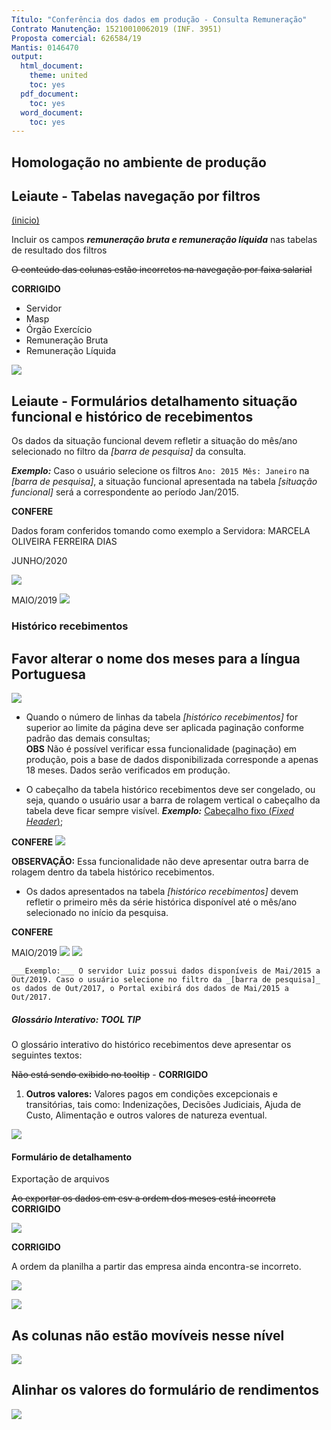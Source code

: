 ```yaml
---
Título: "Conferência dos dados em produção - Consulta Remuneração"
Contrato Manutenção: 15210010062019 (INF. 3951)
Proposta comercial: 626584/19
Mantis: 0146470
output:
  html_document:
    theme: united
    toc: yes
  pdf_document:
    toc: yes
  word_document:
    toc: yes
---
```


## Homologação no ambiente de produção

## Leiaute - Tabelas navegação por filtros
<a href="#top">(inicio)</a>

Incluir os campos ___remuneração bruta e remuneração líquida___ nas tabelas de resultado dos filtros



<div class="alert alert-success">

<s>O conteúdo das colunas estão incorretos na navegação por faixa salarial</s>

__CORRIGIDO__

* Servidor
* Masp
* Órgão Exercício
* Remuneração Bruta
* Remuneração Líquida


![](static/producao-sequencia-colunas-corrigido.jpg)

</div>

## Leiaute - Formulários detalhamento situação funcional e histórico de recebimentos

Os dados da situação funcional devem refletir a situação do mês/ano selecionado no filtro da _[barra de pesquisa]_ da consulta.

___Exemplo:___ Caso o usuário selecione os filtros `Ano: 2015 Mês: Janeiro` na _[barra de pesquisa]_, a situação funcional apresentada na tabela _[situação funcional]_ será a correspondente ao período Jan/2015.

<div class="alert alert-success">


__CONFERE__

Dados foram conferidos tomando como exemplo a Servidora: MARCELA OLIVEIRA FERREIRA DIAS

JUNHO/2020

![](static/producao-situacao-funcional-marcela-jun-2020.png)

MAIO/2019
![](static/producao-situacao-funcional-marcela-mai-2019.png)

</div>


### Histórico recebimentos

<div class="alert alert-success">

Favor alterar o nome dos meses para a língua Portuguesa
--

![](static/producao-nome-meses-corrigido.jpg)

</div>


* Quando o número de linhas da tabela _[histórico recebimentos]_ for superior ao limite da página deve ser aplicada paginação conforme padrão das demais consultas; <div class="alert alert-warning"> **OBS** Não é possível verificar essa funcionalidade (paginação) em produção, pois a base de dados disponibilizada corresponde a apenas 18 meses. Dados serão verificados em produção.

</div>


* O cabeçalho da tabela histórico recebimentos deve ser congelado, ou seja, quando o usuário usar a barra de rolagem vertical o cabeçalho da tabela deve ficar sempre visível. ___Exemplo:___ [Cabeçalho fixo (_Fixed Header_)](https://uxdesign.cc/design-better-data-tables-4ecc99d23356#86cf);

<div class="alert alert-success">

__CONFERE__
![](static/producao-cabecalho.png)

</div>

__OBSERVAÇÃO:__ Essa funcionalidade não deve apresentar outra barra de rolagem dentro da tabela histórico recebimentos.

* Os dados apresentados na tabela _[histórico recebimentos]_ devem refletir o primeiro mês da série histórica disponível até o mês/ano selecionado no início da pesquisa.

<div class="alert alert-success">

__CONFERE__

MAIO/2019
![](static/producao-serie-historica.png)
![](static/producao-serie-historica2.png)

</div>

    ___Exemplo:___ O servidor Luiz possui dados disponíveis de Mai/2015 a Out/2019. Caso o usuário selecione no filtro da _[barra de pesquisa]_ os dados de Out/2017, o Portal exibirá dos dados de Mai/2015 a Out/2017.

##### Glossário Interativo: TOOL TIP

O glossário interativo do histórico recebimentos deve apresentar os seguintes textos:

<div class="alert alert-success">

<s>Não está sendo exibido no tooltip</s> - __CORRIGIDO__

1. __Outros valores:__ Valores pagos em condições excepcionais e transitórias, tais como: Indenizações, Decisões Judiciais, Ajuda de Custo, Alimentação e outros valores de natureza eventual.

![](static/producao-outros-valores.jpg)

</div>


#### Formulário de detalhamento

Exportação de arquivos

<div class="alert alert-success">

<s>Ao exportar os dados em csv a ordem dos meses está incorreta</s> __CORRIGIDO__


![](static/producao-ordem-mes-corrigido.jpg)

</div>

<div class="alert alert-success">

__CORRIGIDO__

A ordem da planilha a partir das empresa ainda encontra-se incorreto.

![](static/producao-ordem-empresas-corrigido.jpg)

![](static/espec-arquivo-csv.png)

</div>

<div class="alert alert-danger">

As colunas não estão movíveis nesse nível
--

![](static/producao-mover-coluna.jpg)

</div>

<div class="alert alert-danger">

Alinhar os valores do formulário de rendimentos
--

![](static/producao-alinhar-valores.jpg)

</div>
